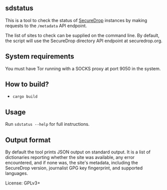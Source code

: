 ## sdstatus

This is a tool to check the status of
[SecureDrop](https://securedrop.org) instances by making requests to
the `/metadata` API endpoint.

The list of sites to check can be supplied on the command line.
By default, the script will use the SecureDrop directory API endpoint
at securedrop.org.

## System requirements

You must have Tor running with a SOCKS proxy at port 9050 in the system.

## How to build?

- `cargo build`

## Usage

Run `sdstatus --help` for full instructions.

## Output format

By default the tool prints JSON output on standard output. It is a
list of dictionaries reporting whether the site was available, any
error encountered, and if none was, the site's metadata, including the
SecureDrop version, journalist GPG key fingerprint, and supported
languages.

License: GPLv3+
